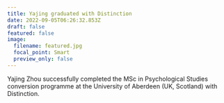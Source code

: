 ```yaml
---
title: Yajing graduated with Distinction
date: 2022-09-05T06:26:32.853Z
draft: false
featured: false
image:
  filename: featured.jpg
  focal_point: Smart
  preview_only: false
---
```

Yajing Zhou successfully completed the MSc in Psychological Studies conversion programme at the University of Aberdeen (UK, Scotland) with Distinction.